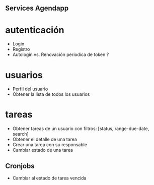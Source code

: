 ## Services Agendapp

# autenticación
- Login
- Registro
- Autologin vs. Renovación periodica de token ?

# usuarios
- Perfil del usuario
- Obtener la lista de todos los usuarios

# tareas
- Obtener tareas de un usuario con filtros: 
[status, range-due-date, search]
- Obtener el detalle de una tarea
- Crear una tarea con su responsable
- Cambiar estado de una tarea

## Cronjobs
- Cambiar al estado de tarea vencida